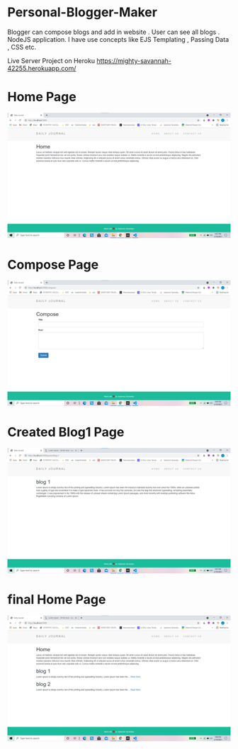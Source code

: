 # Personal-Blogger-Maker
Blogger can compose blogs and add in website . User can see all blogs . NodeJS application. 
I have use concepts like EJS Templating , Passing Data , CSS etc.

Live Server Project on Heroku
https://mighty-savannah-42255.herokuapp.com/

# Home Page
![](home.png)

# Compose Page
![](compose.png)

# Created Blog1 Page
![](blog1.png)

# final Home Page
![](home2.png)
